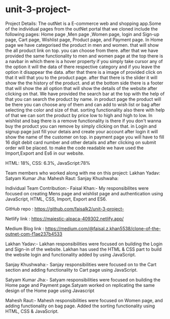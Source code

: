 # unit-3-project-
Project Details: The outNet is a E-commerce web and shopping app.Some of the individual pages from the outNet portal that we cloned include the following pages: Home page ,Men page ,Women page, login and Sign-up page, Cart page, Wishlist page, Product page, and Payment page.
In Home page we have categorised the product in men and women. that will show the all product link on top. you can choose from there. after that we have provided the same functionality to men and women page at the top there is a navbar in which there is a hover property if you simply take cursor any of the option it will the data of there respective category and if you leave the option it disappear the data.
after that there is a image of provided click on that it will  that you to the product page. after that there is the slider it will show the the history of the product. and at the bottom side there is a footer that will show the all option that will show the details of the website after clicking on that. We have provided the search bar at the top with the help of that you can search the product by name. in product page the product will be there you can choose any of them and can add to wish list or bag after selecting the color and size of that. sorting functionality also there with help of that we can sort the product by price low to high and high to low. In wishlist and bag there is a remove functionality is there if you don't wanna buy the product you can remove by simply clicking on that. in Login and signup page just fill your detais and create your account after login it will show the name of the customer on top. in payment page you will have to fill 16 digit debit card number and other details and  after clicking on submit order will be placed. to make the code readable we have used the Import,Export and Es6 in our website.

HTML: 18%, CSS: 6.3%, JavaScript:78%

Team members who worked along with me on this project:  Lakhan Yadav: Satyam Kumar Jha: Mahesh Raut: Sanjay Khushwaha:

Individual Team Contribution:- Faisal Khan:- My responsibilites were focused on creating Mens page and wishlist page and authentication using JavaScript, HTML, CSS, Import, Export and ES6. 

GitHub repo : https://github.com/faisalk2/unit-3-project-

Netlify link : https://majestic-alpaca-409302.netlify.app/

Medium Blog link : https://medium.com/@faisal.z.khan5538/clone-of-the-outnet-com-f1ae237b4533

Lakhan Yadav:- Lakhan responsibilities were focused on building the Login and Sign-in of the website. Lakhan has used the HTML & CSS part to build the website login and functionality added by using JavaScript.

Sanjay Khushwaha:- Sanjay responsibilities were focused on to the Cart section and adding functionality to Cart page using JavaScript.

Satyam Kumar Jha:- Satyam responsibilities were focused on building the Home page and  Payment page.Satyam worked on replicating the same design of the Home page using Javascript

Mahesh Raut:- Mahesh responsibilities were focused on Women page, and adding functionality on bag page. Added the sorting functionality using HTML, CSS & JavaScript.
